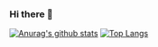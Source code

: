 ### Hi there 👋
[![Anurag's github stats](https://github-readme-stats.vercel.app/api?username=wellflat)](https://github.com/anuraghazra/github-readme-stats)
[![Top Langs](https://github-readme-stats.vercel.app/api/top-langs/?username=wellflat&layout=compact)](https://github.com/anuraghazra/github-readme-stats)
<!--
**wellflat/wellflat** is a ✨ _special_ ✨ repository because its `README.md` (this file) appears on your GitHub profile.

Here are some ideas to get you started:

- 🔭 I’m currently working on ...
- 🌱 I’m currently learning ...
- 👯 I’m looking to collaborate on ...
- 🤔 I’m looking for help with ...
- 💬 Ask me about ...
- 📫 How to reach me: ...
- 😄 Pronouns: ...
- ⚡ Fun fact: ...
-->
